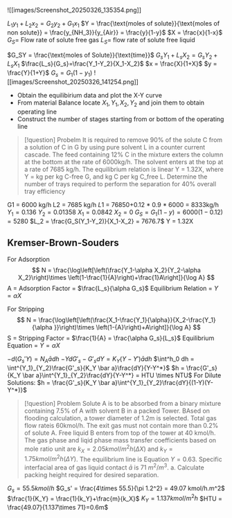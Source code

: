 ![[images/Screenshot_20250326_135354.png]]

$L_1y_1+L_2x_2 = G_2y_2+G_1x_1$
$Y = \frac{\text{moles of solute}}{\text{moles of non solute}} = \frac{y_{NH_3}}{y_{Air}} = \frac{y}{1-y}$
$X = \frac{x}{1-x}$
$G_S =$ Flow rate of solute free gas
$L_S =$ flow rate of solute free liquid

$G_SY = \frac{\text{moles of Solute}}{\text{time}}$
$G_sY_1+L_sX_2 = G_sY_2+L_sX_1$
$\frac{L_s}{G_s}=\frac{Y_1-Y_2}{X_1-X_2}$
$x = \frac{X}{1+X}$  $y = \frac{Y}{1+Y}$
$G_s = G_1(1-y_1)$
![[images/Screenshot_20250326_141254.png]]

- Obtain the equilibirium data and plot the X-Y curve
- From material Balance locate $X_1,Y_1,X_2,Y_2$ and join them to obtain operating line 
- Construct the number of stages starting from or bottom of the operating line

> [!question] Probelm
> It is required to remove 90% of the solute C from a solution of C in G by using pure solvent L in a counter current cascade. The feed containing 12% C in the mixture exters the column at the bottom at the rate of 6000kg/h. The solvent enters at the top at a rate of 7685 kg/h. The equilibrium relation is linear Y = 1.32X, where Y = kg per kg C-free G, and kg C per kg C_free L.
> Determine the number of trays required to perform the separation for 40% overall tray efficiency

G1 = 6000 kg/h
L2 = 7685 kg/h 
$L1$ = 76850+0.12 * 0.9 * 6000 = 8333kg/h
$Y_1 = 0.136$
$Y_2 = 0.01358$
$X_1 = 0.0842$
$X_2 = 0$
$G_S =G_1 (1-y) = 6000(1-0.12) = 5280$
$L_2 = \frac{G_S(Y_1-Y_2)}{X_1-X_2} = 7676.7$
Y = 1.32X

## Kremser-Brown-Souders
	 
For Adsorption
$$
N = \frac{\log\left[\left(\frac{Y_1-\alpha X_2}{Y_2-\alpha X_2}\right)\times \left(1-\frac{1}{A}\right)+\frac{1}A\right]}{\log A}
$$
A =  Adsorption Factor = $\frac{L_s}{\alpha G_s}$
Equilibrium Relation  = $Y = \alpha X$


For Stripping
$$
N = \frac{\log\left[\left(\frac{X_1-\frac{Y_1}{\alpha}}{X_2-\frac{Y_1}{\alpha }}\right)\times \left(1-{A}\right)+A\right]}{\log A}
$$
S = Stripping Factor = $\frac{1}{A} = \frac{\alpha G_s}{L_s}$
Equilibrium Equation = $Y =\alpha X$


$-d(G_s'Y) = N_A\bar a dh$
$-YdG'_s - G'_sdY = K_Y(Y-Y')\bar a dh$
$\int^h_0 dh = \int^{Y_1}_{Y_2}\frac{G'_s}{K_Y \bar a}\frac{dY}{Y-Y^*}$
$h = \frac{G'_s}{K_Y \bar a}\int^{Y_1}_{Y_2}\frac{dY}{Y-Y^*} = HTU \times NTU$
For Dilute Solutions:
$h = \frac{G'_s}{K_Y \bar a}\int^{Y_1}_{Y_2}\frac{dY}{(1-Y)(Y-Y^*)}$


> [!question] Problem
> Solute A is to be absorbed from a binary mixture containing 7.5% of A with solvent B in a packed Tower. BAsed on flooding calculation, a tower diameter of 1.2m is selected. Total gas flow rateis 60kmol/h. The exit gas must not contain more than 0.2% of solute A. Free liquid B enters from top of the tower at 40 kmol/h. The gas phase and liqid phase mass transfer coefficients based on mole ratio unit are $k_X =2.05kmol/m^2h(\Delta X)$ and $k_Y=1.75kmol/m^2h(\Delta Y)$. The equilibrium line is Equation $Y = 0.63$. Specific interfacial area of gas liquid contact $\bar a$ is 71 $m^2/m^3$.
> a. Calculate packing height required for desired separation.

$G_s = 55.5 kmol/h$
$G_s' = \frac{4\times 55.5}{\pi 1.2^2} = 49.07 kmol/h.m^2$
$\frac{1}{K_Y} = \frac{1}{k_Y}+\frac{m}{k_X}$
$K_Y = 1.137kmol/m^2h$
$HTU = \frac{49.07}{1.137\times 71}=0.6m$


















































































[^1]: hi
